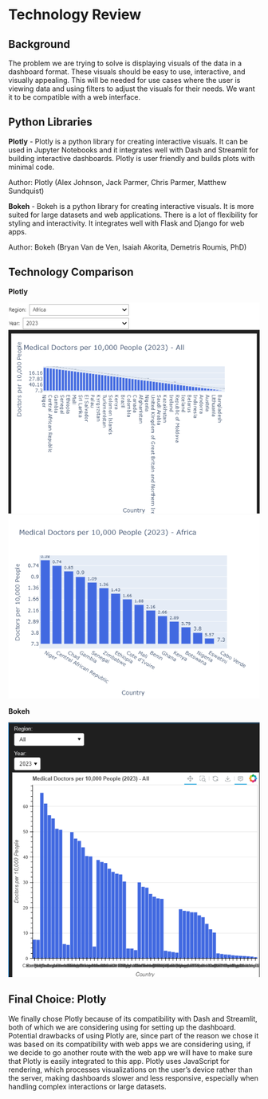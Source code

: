 # Technology Review

## **Background**

The problem we are trying to solve is displaying visuals of the data in a dashboard format. These visuals should be easy to use, interactive, and visually appealing. This will be needed for use cases where the user is viewing data and using filters to adjust the visuals for their needs. We want it to be compatible with a web interface.


## **Python Libraries**


**Plotly** - Plotly is a python library for creating interactive visuals. It can be used in Jupyter Notebooks and it integrates well with Dash and Streamlit for building interactive dashboards. Plotly is user friendly and builds plots with minimal code. 

Author: Plotly (Alex Johnson, Jack Parmer, Chris Parmer, Matthew Sundquist)

**Bokeh** - Bokeh is a python library for creating interactive visuals. It is more suited for large datasets and web applications. There is a lot of flexibility for styling and interactivity. It integrates well with Flask and Django for web apps. 

Author: Bokeh (Bryan Van de Ven, Isaiah Akorita, Demetris Roumis, PhD)

## **Technology Comparison**

**Plotly**

![alt text](image-1.png)
![alt text](image-2.png)

**Bokeh** 

![alt text](image.png)

## **Final Choice:** Plotly
We finally chose Plotly because of its compatibility with Dash and Streamlit, both of which we are considering using for setting up the dashboard. Potential drawbacks of using Plotly are, since part of the reason we chose it was based on its compatibility with web apps we are considering using, if we decide to go another route with the web app we will have to make sure that Plotly is easily integrated to this app. Plotly uses JavaScript for rendering, which processes visualizations on the user’s device rather than the server, making dashboards slower and less responsive, especially when handling complex interactions or large datasets.